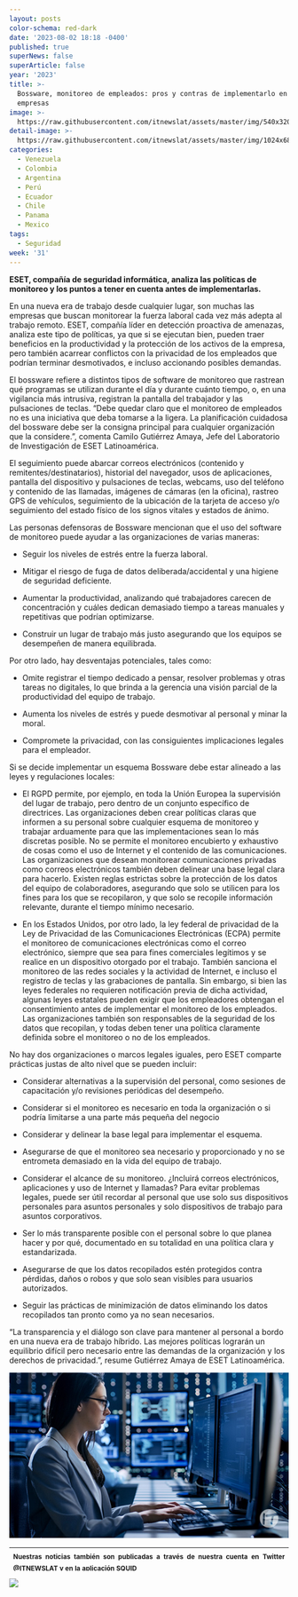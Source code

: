 ```yaml
---
layout: posts
color-schema: red-dark
date: '2023-08-02 18:18 -0400'
published: true
superNews: false
superArticle: false
year: '2023'
title: >-
  Bossware, monitoreo de empleados: pros y contras de implementarlo en las
  empresas
image: >-
  https://raw.githubusercontent.com/itnewslat/assets/master/img/540x320/Monitoreo-de-Red-p.jpg
detail-image: >-
  https://raw.githubusercontent.com/itnewslat/assets/master/img/1024x680/Monitoreo-de-Red-g.jpg
categories:
  - Venezuela
  - Colombia
  - Argentina
  - Perú
  - Ecuador
  - Chile
  - Panama
  - Mexico
tags:
  - Seguridad
week: '31'
---
```

**ESET, compañía de seguridad informática, analiza las políticas de monitoreo y los puntos a tener en cuenta antes de implementarlas.**

En una nueva era de trabajo desde cualquier lugar, son muchas las empresas que buscan monitorear la fuerza laboral cada vez más adepta al trabajo remoto. ESET, compañía líder en detección proactiva de amenazas, analiza este tipo de políticas, ya que si se ejecutan bien, pueden traer beneficios en la productividad y la protección de los activos de la empresa, pero también acarrear conflictos con la privacidad de los empleados que podrían terminar desmotivados, e incluso accionando posibles demandas.

El bossware refiere a distintos tipos de software de monitoreo que rastrean qué programas se utilizan durante el día y durante cuánto tiempo, o, en una vigilancia más intrusiva, registran la pantalla del trabajador y las pulsaciones de teclas. “Debe quedar claro que el monitoreo de empleados no es una iniciativa que deba tomarse a la ligera. La planificación cuidadosa del bossware debe ser la consigna principal para cualquier organización que la considere.”, comenta Camilo Gutiérrez Amaya, Jefe del Laboratorio de Investigación de ESET Latinoamérica.

El seguimiento puede abarcar correos electrónicos (contenido y remitentes/destinatarios), historial del navegador, usos de aplicaciones, pantalla del dispositivo y pulsaciones de teclas, webcams, uso del teléfono y contenido de las llamadas, imágenes de cámaras (en la oficina), rastreo GPS de vehículos, seguimiento de la ubicación de la tarjeta de acceso y/o seguimiento del estado físico de los signos vitales y estados de ánimo.

Las personas defensoras de Bossware mencionan que el uso del software de monitoreo puede ayudar a las organizaciones de varias maneras:

- Seguir los niveles de estrés entre la fuerza laboral.

- Mitigar el riesgo de fuga de datos deliberada/accidental y una higiene de seguridad deficiente.

- Aumentar la productividad, analizando qué trabajadores carecen de concentración y cuáles dedican demasiado tiempo a tareas manuales y repetitivas que podrían optimizarse.

- Construir un lugar de trabajo más justo asegurando que los equipos se desempeñen de manera equilibrada.

Por otro lado, hay desventajas potenciales, tales como:

- Omite registrar el tiempo dedicado a pensar, resolver problemas y otras tareas no digitales, lo que brinda a la gerencia una visión parcial de la productividad del equipo de trabajo.

- Aumenta los niveles de estrés y puede desmotivar al personal y minar la moral.

- Compromete la privacidad, con las consiguientes implicaciones legales para el empleador.

Si se decide implementar un esquema Bossware debe estar alineado a las leyes y regulaciones locales:

- El RGPD permite, por ejemplo, en toda la Unión Europea la supervisión del lugar de trabajo, pero dentro de un conjunto específico de directrices. Las organizaciones deben crear políticas claras que informen a su personal sobre cualquier esquema de monitoreo y trabajar arduamente para que las implementaciones sean lo más discretas posible. No se permite el monitoreo encubierto y exhaustivo de cosas como el uso de Internet y el contenido de las comunicaciones. Las organizaciones que desean monitorear comunicaciones privadas como correos electrónicos también deben delinear una base legal clara para hacerlo. Existen reglas estrictas sobre la protección de los datos del equipo de colaboradores, asegurando que solo se utilicen para los fines para los que se recopilaron, y que solo se recopile información relevante, durante el tiempo mínimo necesario.

- En los Estados Unidos, por otro lado, la ley federal de privacidad de la Ley de Privacidad de las Comunicaciones Electrónicas (ECPA) permite el monitoreo de comunicaciones electrónicas como el correo electrónico, siempre que sea para fines comerciales legítimos y se realice en un dispositivo otorgado por el trabajo. También sanciona el monitoreo de las redes sociales y la actividad de Internet, e incluso el registro de teclas y las grabaciones de pantalla. Sin embargo, si bien las leyes federales no requieren notificación previa de dicha actividad, algunas leyes estatales pueden exigir que los empleadores obtengan el consentimiento antes de implementar el monitoreo de los empleados. Las organizaciones también son responsables de la seguridad de los datos que recopilan, y todas deben tener una política claramente definida sobre el monitoreo o no de los empleados.

No hay dos organizaciones o marcos legales iguales, pero ESET comparte prácticas justas de alto nivel que se pueden incluir:

- Considerar alternativas a la supervisión del personal, como sesiones de capacitación y/o revisiones periódicas del desempeño.

- Considerar si el monitoreo es necesario en toda la organización o si podría limitarse a una parte más pequeña del negocio

- Considerar y delinear la base legal para implementar el esquema.

- Asegurarse de que el monitoreo sea necesario y proporcionado y no se entrometa demasiado en la vida del equipo de trabajo.

- Considerar el alcance de su monitoreo. ¿Incluirá correos electrónicos, aplicaciones y uso de Internet y llamadas? Para evitar problemas legales, puede ser útil recordar al personal que use solo sus dispositivos personales para asuntos personales y solo dispositivos de trabajo para asuntos corporativos.

- Ser lo más transparente posible con el personal sobre lo que planea hacer y por qué, documentado en su totalidad en una política clara y estandarizada.

- Asegurarse de que los datos recopilados estén protegidos contra pérdidas, daños o robos y que solo sean visibles para usuarios autorizados.

- Seguir las prácticas de minimización de datos eliminando los datos recopilados tan pronto como ya no sean necesarios.

“La transparencia y el diálogo son clave para mantener al personal a bordo en una nueva era de trabajo híbrido. Las mejores políticas lograrán un equilibrio difícil pero necesario entre las demandas de la organización y los derechos de privacidad.”, resume Gutiérrez Amaya de ESET Latinoamérica.

![](https://raw.githubusercontent.com/itnewslat/assets/master/img/540x320/Monitoreo-de-Red-p.jpg)

<table style="height: 42px;" width="569">
<tbody>
<tr>
<td style="text-align: justify;"><sub><strong>Nuestras noticias también son publicadas a través de nuestra cuenta en Twitter <a href="https://twitter.com/itnewslat?lang=es">@ITNEWSLAT</a> y en la aplicación <a href="https://squidapp.co/en/">SQUID</a></strong></sub></td>
</tr>
</tbody>
</table>

<img src="https://tracker.metricool.com/c3po.jpg?hash=56f88a41e39ab42c063cc51676587a04"/>